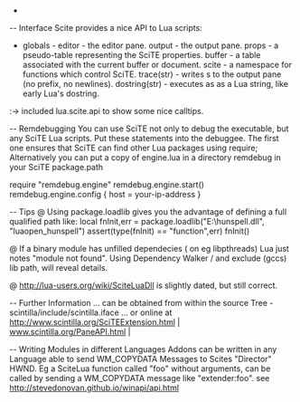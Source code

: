 -
-- Interface
 Scite provides a nice API to Lua scripts:

 - globals -
 editor - the editor pane.
 output - the output pane.
 props - a pseudo-table representing the SciTE properties.
 buffer - a table associated with the current buffer or document.
 scite - a namespace for functions which control SciTE.
 trace(str) - writes s to the output pane (no prefix, no newlines).
 dostring(str) - executes as as a Lua string, like early Lua's dostring.

 :-> included lua.scite.api to show some nice calltips.

-- Remdebugging
 You can use SciTE not only to debug the executable, but any SciTE Lua scripts.
 Put these statements into the debuggee. The first one ensures that SciTE can find other Lua packages using require;
 Alternatively you can put a copy of engine.lua in a directory remdebug in your SciTE package.path

 require "remdebug.engine"
 remdebug.engine.start()
 remdebug.engine.config { host = your-ip-address }

-- Tips
 @ Using package.loadlib gives you the advantage of defining a full qualified path like:
    local fnInit,err =  package.loadlib("E:\\hunspell.dll", "luaopen_hunspell")
    assert(type(fnInit) == "function",err)
    fnInit()
 
 @ If a binary module has unfilled dependecies ( on eg libpthreads) Lua just notes "module not found".
     Using Dependency Walker / and exclude  (gccs) lib path, will reveal details.
 
 @ http://lua-users.org/wiki/SciteLuaDll is slightly dated, but still correct.
 
-- Further Information
 ... can be obtained from within the source Tree - scintilla/include/scintilla.iface
 ... or online at http://www.scintilla.org/SciTEExtension.html | www.scintilla.org/PaneAPI.html |

-- Writing Modules in different Languages
 Addons can be written in  any Language able to send WM_COPYDATA Messages to Scites "Director" HWND. 
 Eg a SciteLua function called "foo" without arguments, can be called by sending a WM_COPYDATA message like "extender:foo".
 see http://stevedonovan.github.io/winapi/api.html

